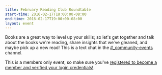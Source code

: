 ```yaml
---
title: February Reading Club Roundtable
start-time: 2016-02-17T18:00:00-08:00
end-time: 2016-02-17T19:00:00-08:00
layout: event
---
```


Books are a great way to level up your skills; so let's get together and talk about the books we're reading, share insights that we've gleaned, and maybe pick up a new read! This is a text chat in the [#\_community-events](https://apprenticeship.slack.com/messages/_community-events/) channel.


This is a members only event, so make sure you've [registered to become a member and verified your login credentials!](https://zee8.typeform.com/to/b9wyG6).
